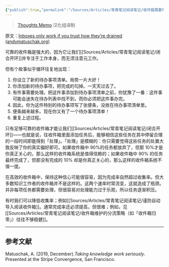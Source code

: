 ```yaml
---
{"publish":true,"permalink":"/Sources/Articles/常青笔记阅读笔记/收件箱需要可靠的清空流程才有效.md","title":"收件箱需要可靠的清空流程才有效","created":"2022-08-10","modified":"2023-03-14","published":"2025-07-09T00:03:44.177+08:00","tags":["review"],"cssclasses":""}
---
```




> [Thoughts Memo](https://paratranz.cn/projects/3131) 汉化组译制

原文：[Inboxes only work if you trust how they’re drained (andymatuschak.org)](https://notes.andymatuschak.org/z5tiFxnNKMZCnc8G9R1N51L5hknyRGmyCQx18)

可靠的收件箱是强大的，因为它让我们[[Sources/Articles/常青笔记阅读笔记/闭合开环]]并专注于工作本身，而无须注意元工作。

但有个故事似乎循环往复地出现：

1. 你设立了新的待办事项清单。局势一片大好！
2. 你添加新的待办事项，把完成的勾掉。一天天过去了。
3. 有件事需要处理。把这件事添加到待办事项清单之前，你犹豫了一番：这件事可能会迷失在待办列表中找不到，而你必须把这件事办完。
4. 因此，你为这件特别的待办事项写了张便条，没放在待办事项清单里。
5. 便条越来越多。现在你又有了一个待办事项清单！
6. 重复上述过程。

只有足够可靠的收件箱才能让我们[[Sources/Articles/常青笔记阅读笔记/闭合开环]]——也就是说，往收件箱里面添加任务后，能够相信这些任务在其中停留合理的一段时间即能得到「处理」。「处理」是模糊的：你只需要觉得这些任务的处置大致反映了你的真实偏好即可。如果收件箱中 90%的任务都放弃了，但那 10%才是你真正关心的，那么这样的收件箱系统是值得信赖的；如果收件箱中 90% 的任务最终完成了，但那没有完成的 10% 却是你真正关心的，那么这样的收件箱系统不值一提。

在高效的收件箱中，保持这种信心可能很容易，因为完成率自然超过收集率。但大多数知识工作者的收件箱并不是这样的。这两个速率时常流变，这就造成了瓶颈。并非每项任务都需要处理，但很容易对处理能力过于乐观，所以任务逐渐积压。

有时我们可以降低收集率；例如[[Sources/Articles/常青笔记阅读笔记/谨防自动导入阅读收件箱]]。通常完成率还必须提高，但很难；例如，见[[Sources/Articles/常青笔记阅读笔记/收件箱维护的分流策略（如「收件箱归零」）往往不够稳健]]。

___

## 参考文献

Matuschak, A. (2019, December).*Taking knowledge work seriously*. Presented at the Stripe Convergence, San Francisco.
